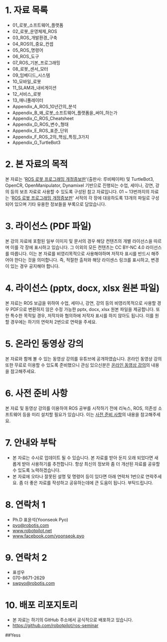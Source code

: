 # 1. 자료 목록
- 01_로봇_소프트웨어_플랫폼
- 02_로봇_운영체제_ROS
- 03_ROS_개발환경_구축
- 04_ROS의_중요_컨셉
- 05_ROS_명령어
- 06_ROS_도구
- 07_ROS_기본_프로그래밍
- 08_로봇_센서_모터
- 09_임베디드_시스템
- 10_모바일_로봇
- 11_SLAM과_내비게이션
- 12_서비스_로봇
- 13_매니퓰레이터
- Appendix_A_ROS_10년간의_분석
- Appendix_B_왜_로봇_소프트웨어_플랫폼을_써야_하는가
- Appendix_C_ROS_Cheatsheet
- Appendix_D_ROS_변수_형태
- Appendix_E_ROS_표준_단위
- Appendix_F_ROS_2의_핵심_특징_3가지
- Appendix_G_TurtleBot3

# 2. 본 자료의 목적
본 자료는 '[ROS 로봇 프로그래밍 개정증보판](http://book.naver.com/bookdb/book_detail.nhn?bid=12443870)'(출판사: 루비페이퍼) 및 TurtleBot3, OpenCR, OpenManipulator, Dynamixel 기반으로 진행되는 수업, 세미나, 강연, 강의 등의 보조 자료로 사용할 수 있도록 구성된 참고 자료입니다. 01 ~ 13번까지의 자료는 '[ROS 로봇 프로그래밍 개정증보판](http://book.naver.com/bookdb/book_detail.nhn?bid=12443870)' 서적의 각 장에 대응하도록 13개의 파일로 구성되어 있으며 기타 유용한 정보들을 부록으로 담았습니다.

# 3. 라이선스 (PDF 파일)
본 강의 자료에 포함된 일부 이미지 및 문서의 경우 해당 컨텐츠의 개별 라이선스을 따르며 이를 각 장에 표시하고 있습니다. 그 이외의 모든 컨텐츠는 CC BY-NC 4.0 라이선스를 따릅니다. 이는 본 자료를 비영리목적으로 사용해야하며 저작자 표시를 반드시 해주어야 한다는 것을 의미합니다. 즉, 적절한 출처와 해당 라이센스 링크를 표시하고, 변경이 있는 경우 공지해야 합니다.

# 4. 라이선스 (pptx, docx, xlsx 원본 파일)
본 자료는 ROS 보급을 위하여 수업, 세미나, 강연, 강의 등의 비영리목적으로 사용할 경우 PDF으로 변환하지 않은 수정 가능한 pptx, docx, xlsx 원본 파일을 제공합니다. 또한 특수한 목적일 경우, 저작자와 협의하에 저작자 표시를 하지 않아도 됩니다. 이를 원할 경우에는 하기의 연락처 2번으로 연락을 주세요.

# 5. 온라인 동영상 강의
본 자료와 함께 볼 수 있는 동영상 강의를 유튜브에 공개하였습니다. 온라인 동영상 강의 또한 무료로 이용할 수 있도록 준비했으니 관심 있으신분은 [온라인 동영상 강의](online_course.md)의 내용을 참고해주세요.

# 6. 사전 준비 사항 
본 자료 및 동영상 강의를 이용하여 ROS 공부를 시작하기 전에 리눅스, ROS, 의존성 소프트웨어 등을 미리 설치할 필요가 있습니다. 이는 [사전 준비 사항](preparation.md)의 내용을 참고해주세요.

# 7. 안내와 부탁
- 본 자료는 수시로 업데이트 될 수 있습니다. 본 자료를 받아 둔지 오래 되었다면 새롭게 받아 사용하기를 추천합니다. 항상 최신의 정보와 좀 더 개선된 자료를 공유할 수 있도록 노력하겠습니다.
- 본 자료에 오타나 잘못된 설명 및 명령어 등이 있다면 아래 연락처 1번으로 연락주세요. 좀 더 좋은 자료를 작성하고 공유하는데에 큰 도움이 됩니다. 부탁드립니다.

# 8. 연락처 1
- Ph.D 표윤석(Yoonseok Pyo)
- pyo@robotis.com
- www.robotpilot.net
- www.facebook.com/yoonseok.pyo

# 9. 연락처 2
- 표성우
- 070-8671-2629
- swpyo@robotis.com

# 10. 배포 리포지토리
- 본 자료는 하기의 GitHub 주소에서 공식적으로 배포하고 있습니다.
- https://github.com/robotpilot/ros-seminar

##Yess